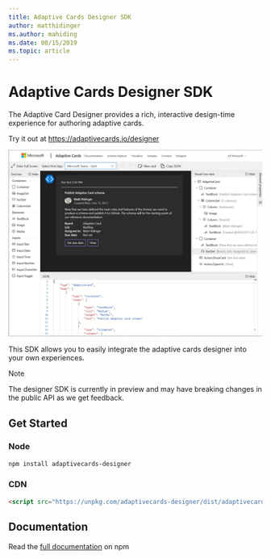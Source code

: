 ```yaml
---
title: Adaptive Cards Designer SDK
author: matthidinger
ms.author: mahiding
ms.date: 08/15/2019
ms.topic: article
---
```


# Adaptive Cards Designer SDK

The Adaptive Card Designer provides a rich, interactive design-time experience for authoring adaptive cards.

Try it out at https://adaptivecards.io/designer

![Designer screenshot](../content/designer.png)

This SDK allows you to easily integrate the adaptive cards designer into your own experiences.

> [!NOTE]
> 
> The designer SDK is currently in preview and may have breaking changes in the public API as we get feedback.

## Get Started

### Node

```console
npm install adaptivecards-designer
```

### CDN

```html
<script src="https://unpkg.com/adaptivecards-designer/dist/adaptivecards-designer.js"></script>
```

## Documentation 

Read the [full documentation](https://www.npmjs.com/package/adaptivecards-designer) on npm
